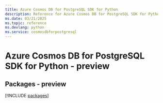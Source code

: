 ```yaml
---
title: Azure Cosmos DB for PostgreSQL SDK for Python
description: Reference for Azure Cosmos DB for PostgreSQL SDK for Python
ms.date: 03/21/2025
ms.topic: reference
ms.devlang: python
ms.service: cosmosdbforpostgresql
---
```

# Azure Cosmos DB for PostgreSQL SDK for Python - preview
## Packages - preview
[!INCLUDE [packages](cosmos-db-for-postgresql-index.md)]